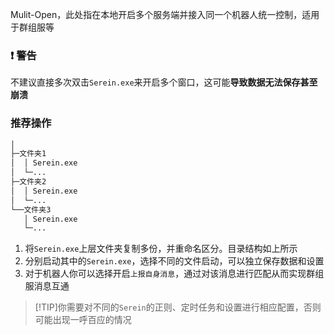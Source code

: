 
Mulit-Open，此处指在本地开启多个服务端并接入同一个机器人统一控制，适用于群组服等

### ❗ 警告

不建议直接多次双击`Serein.exe`来开启多个窗口，这可能**导致数据无法保存甚至崩溃**

### 推荐操作

```txt
│
├─文件夹1
│  │ Serein.exe  
│  └─...
├─文件夹2
│  │ Serein.exe  
│  └─...
└──文件夹3
   │ Serein.exe  
   └─...
```

1. 将`Serein.exe`上层文件夹复制多份，并重命名区分。目录结构如上所示
2. 分别启动其中的`Serein.exe`，选择不同的文件启动，可以独立保存数据和设置
3. 对于机器人你可以选择开启`上报自身消息`，通过对该消息进行匹配从而实现群组服消息互通

>[!TIP]你需要对不同的`Serein`的正则、定时任务和设置进行相应配置，否则可能出现一呼百应的情况
